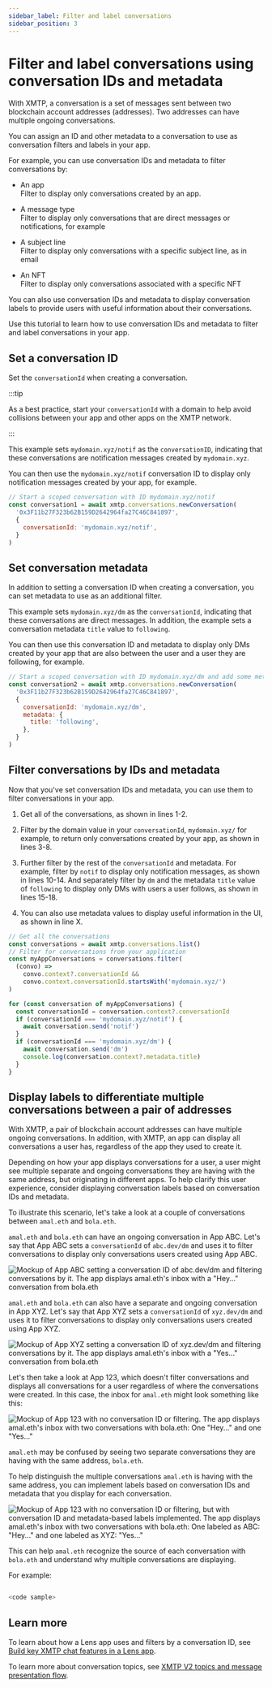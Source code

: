 ```yaml
---
sidebar_label: Filter and label conversations
sidebar_position: 3
---
```


# Filter and label conversations using conversation IDs and metadata

With XMTP, a conversation is a set of messages sent between two blockchain account addresses (addresses). Two addresses can have multiple ongoing conversations.

You can assign an ID and other metadata to a conversation to use as conversation filters and labels in your app.

For example, you can use conversation IDs and metadata to filter conversations by:

* An app  
Filter to display only conversations created by an app.

* A message type<!--added this one because it matches the example we show in the code snippets - okay?-->  
Filter to display only conversations that are direct messages or notifications, for example

* A subject line  
Filter to display only conversations with a specific subject line, as in email

* An NFT  
Filter to display only conversations associated with a specific NFT

You can also use conversation IDs and metadata to display conversation labels to provide users with useful information about their conversations.

Use this tutorial to learn how to use conversation IDs and metadata to filter and label conversations in your app.


## Set a conversation ID

Set the `conversationId` when creating a conversation.

:::tip

As a best practice, start your `conversationId` with a domain to help avoid collisions between your app and other apps on the XMTP network.

:::

<!--Regarding this tip, do we want to emphasize that the domain should be unique to and/or meaningful in the context of your app? Or is that too prescriptive? Is there a way they can query the network to see which conversationIds are in use?-->

<!--In the Lens tutorial, we call mydomain.xyz/alert the "domain prefix" and then the conversationId appears to be a string composed of the two profiles in the conversation, or does the concatenation of domain prefix and the profile IDs form the conversationId? Maybe I'm taking the format "mydomain.xyz/notif" too literally? Can a conversationId just be any string you want it to be?-->

This example sets `mydomain.xyz/notif` as the `conversationID`, indicating that these conversations are notification messages created by `mydomain.xyz`.

You can then use the `mydomain.xyz/notif` conversation ID to display only notification messages created by your app, for example. <!--made this up - is this a valid use case? I was thinking that you could use this filter to show only notif messages in a notification panel, for example.-->

```js showLineNumbers
// Start a scoped conversation with ID mydomain.xyz/notif
const conversation1 = await xmtp.conversations.newConversation(
  '0x3F11b27F323b62B159D2642964fa27C46C841897',
  {
    conversationId: 'mydomain.xyz/notif',
  }
)
```

<!--In the code snippet above - 0x3F11b27F323b62B159D2642964fa27C46C841897 - whose address is this? the sender or the recipient? I was thinking that this would include both addresses? Another part of me is thinking that no address should show at all? For example, if the conversation topic name doesn't include the user addresses - are those addresses obscured everywhere? Not sure if this question makes sense.-->


## Set conversation metadata

In addition to setting a conversation ID when creating a conversation, you can set metadata to use as an additional filter.

<!--You can just use metadata without a conversationId if you want, correct? Any guidance or best practices here?-->

This example sets `mydomain.xyz/dm` as the `conversationId`, indicating that these conversations are direct messages. In addition, the example sets a conversation metadata `title` value to `following`.

You can then use this conversation ID and metadata to display only DMs created by your app that are also between the user and a user they are following, for example. <!--Is this use case valid? Too complicated? We don't shown the code that tells the app how to tell if the user is following the user ... but maybe it's okay as a conceptual example of what's possible?-->

```js showLineNumbers
// Start a scoped conversation with ID mydomain.xyz/dm and add some metadata
const conversation2 = await xmtp.conversations.newConversation(
  '0x3F11b27F323b62B159D2642964fa27C46C841897',
  {
    conversationId: 'mydomain.xyz/dm',
    metadata: {
      title: 'following',
    },
  }
)
```


## Filter conversations by IDs and metadata

Now that you've set conversation IDs and metadata, you can use them to filter conversations in your app.

<!--I move between using conversation ID and conversationId - maybe just stick to conversationId? Any preferences? JHA to look up dev doc style guidelines.-->

1. Get all of the conversations, as shown in lines 1-2.

2. Filter by the domain value in your `conversationId`, `mydomain.xyz/` for example, to return only conversations created by your app, as shown in lines 3-8.

3. Further filter by the rest of the `conversationId` and metadata. For example, filter by `notif` to display only notification messages, as shown in lines 10-14. And separately filter by `dm` and the metadata `title` value of `following` to display only DMs with users a user follows, as shown in lines 15-18.

<!--If mydomain.xyz/ is the domain value in the conversationId, what do we want to call the "rest of the conversationid" - notif or dm - for example? Does it need a name? In an actual URL, this would be the subdirectory - but I don't know if that works in this context?-->

4. You can also use metadata values to display useful information in the UI, as shown in line X.

```js showLineNumbers
// Get all the conversations
const conversations = await xmtp.conversations.list()
// Filter for conversations from your application
const myAppConversations = conversations.filter(
  (convo) =>
    convo.context?.conversationId &&
    convo.context.conversationId.startsWith('mydomain.xyz/')
)

for (const conversation of myAppConversations) {
  const conversationId = conversation.context?.conversationId
  if (conversationId === 'mydomain.xyz/notif') {
    await conversation.send('notif')
  }
  if (conversationId === 'mydomain.xyz/dm') {
    await conversation.send('dm')
    console.log(conversation.context?.metadata.title)
  }
}
```

<!--With "console.log(conversation.context?.metadata.title)" - it seems like this metadata is not being used as a filter - but rather as a way to display information about the conversation in the UI - is that right? Might we add a metadata filter to this code sample and ALSO use the metadata to display information in the UI? Do we want to call this out as another use for the metadata?-->


## Display labels to differentiate multiple conversations between a pair of addresses

With XMTP, a pair of blockchain account addresses can have multiple ongoing conversations. In addition, with XMTP, an app can display all conversations a user has, regardless of the app they used to create it.

Depending on how your app displays conversations for a user, a user might see multiple separate and ongoing conversations they are having with the same address, but originating in different apps. To help clarify this user experience, consider displaying conversation labels based on conversation IDs and metadata.

To illustrate this scenario, let's take a look at a couple of conversations between `amal.eth` and `bola.eth`.

`amal.eth` and `bola.eth` can have an ongoing conversation in App ABC. Let's say that App ABC sets a `conversationId` of `abc.dev/dm` and uses it to filter conversations to display only conversations users created using App ABC.

![Mockup of App ABC setting a conversation ID of abc.dev/dm and filtering conversations by it. The app displays amal.eth's inbox with a "Hey..." conversation from bola.eth](img/app-abc.png)

`amal.eth` and `bola.eth` can also have a separate and ongoing conversation in App XYZ. Let's say that App XYZ sets a `conversationId` of `xyz.dev/dm` and uses it to filter conversations to display only conversations users created using App XYZ.

![Mockup of App XYZ setting a conversation ID of xyz.dev/dm and filtering conversations by it. The app displays amal.eth's inbox with a "Yes..." conversation from bola.eth](img/app-xyz.png)

Let's then take a look at App 123, which doesn't filter conversations and displays all conversations for a user regardless of where the conversations were created. In this case, the inbox for `amal.eth` might look something like this:

![Mockup of App 123 with no conversation ID or filtering. The app displays amal.eth's inbox with two conversations with bola.eth: One "Hey..." and one "Yes..."](img/app-123.png)

`amal.eth` may be confused by seeing two separate conversations they are having with the same address, `bola.eth`.

To help distinguish the multiple conversations `amal.eth` is having with the same address, you can implement labels based on conversation IDs and metadata that you display for each conversation. <!--are these labels based on the conversation ID or the metadata or the unique combination of both? I'm looking at the json here as an example: https://github.com/xmtp-labs/hq/issues/843#issuecomment-1317913220-->

![Mockup of App 123 with no conversation ID or filtering, but with conversation ID and metadata-based labels implemented. The app displays amal.eth's inbox with two conversations with bola.eth: One labeled as ABC: "Hey..." and one labeled as XYZ: "Yes..."](img/app-123-convo-labels.png)

This can help `amal.eth` recognize the source of each conversation with `bola.eth` and understand why multiple conversations are displaying.

For example:

```js

<code sample>

```


## Learn more

To learn about how a Lens app uses and filters by a conversation ID, see [Build key XMTP chat features in a Lens app](build-key-xmtp-chat-features-in-a-lens-app).

To learn more about conversation topics, see [XMTP V2 topics and message presentation flow](/docs/dev-concepts/architectural-overview#xmtp-v2-topics-and-message-presentation-flow).
